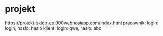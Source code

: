 # projekt
https://projekt-sklep-ap.000webhostapp.com/index.html
pracownik: login: login, hasło: haslo
klient: login: qwe, hasło: abc
